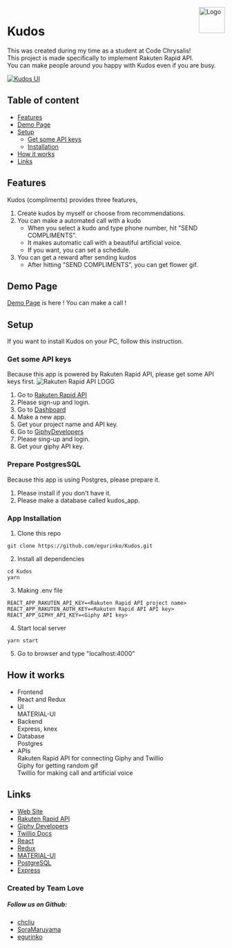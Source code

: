 <a href="https://kudos-love.herokuapp.com/">
    <img src="https://user-images.githubusercontent.com/23233648/48875001-a7c43380-ee39-11e8-9d55-bf8494bba4ed.png" alt="Logo" title="Kudos" align="right" height="60" />
</a>

# Kudos

This was created during my time as a student at Code Chrysalis!<br>
This project is made specifically to implement Rakuten Rapid API.<br>
You can make people around you happy with Kudos even if you are busy.

[![Kudos UI](https://user-images.githubusercontent.com/23233648/48925664-a6fad280-ef09-11e8-8b6a-9ce8e6777faa.png)](https://kudos-love.herokuapp.com/)

## Table of content

- [Features](#Features)
- [Demo Page](#Demo-Page)
- [Setup](#Setup)
  - [Get some API keys](#Get-some-API-keys)
  - [Installation](#Installation)
- [How it works](#How-it-works)
- [Links](#links)

## Features

Kudos (compliments) provides three features,

1. Create kudos by myself or choose from recommendations.
2. You can make a automated call with a kudo
   - When you select a kudo and type phone number, hit "SEND COMPLIMENTS".
   - It makes automatic call with a beautiful artificial voice.
   - If you want, you can set a schedule.
3. You can get a reward after sending kudos
   - After hitting "SEND COMPLIMENTS", you can get flower gif.

## Demo Page

[Demo Page](https://kudos-love.herokuapp.com/) is here ! You can make a call !

## Setup

If you want to install Kudos on your PC, follow this instruction.

### Get some API keys

Because this app is powered by Rakuten Rapid API, please get some API keys first.
![Rakuten Rapid API LOGG](https://user-images.githubusercontent.com/23233648/48876649-80be2f80-ee42-11e8-989e-ae7165cbf63d.png)

1. Go to [Rakuten Rapid API](https://english.api.rakuten.net/)
2. Please sign-up and login.
3. Go to [Dashboard](https://dashboard.rapidapi.com/login)
4. Make a new app.
5. Get your project name and API key.
6. Go to [GiphyDevelopers](https://developers.giphy.com/)
7. Please sing-up and login.
8. Get your giphy API key.

### Prepare PostgresSQL

Because this app is using Postgres, please prepare it.

1. Please install if you don't have it.
2. Please make a database called kudos_app.

### App Installation

1. Clone this repo

```
git clone https://github.com/egurinko/Kudos.git
```

2. Install all dependencies

```
cd Kudos
yarn
```

3. Making .env file

```
REACT_APP_RAKUTEN_API_KEY=<Rakuten Rapid API project name>
REACT_APP_RAKUTEN_AUTH_KEY=<Rakuten Rapid API API key>
REACT_APP_GIPHY_API_KEY=<Giphy API key>
```

4. Start local server

```
yarn start
```

5. Go to browser and type "localhost:4000"

## How it works

- Frontend<br>
  React and Redux
- UI<br>
  MATERIAL-UI
- Backend<br>
  Express, knex
- Database<br>
  Postgres
- APIs<br>Rakuten Rapid API for connecting Giphy and Twillio<br>Giphy for getting random gif<br>Twillio for making call and artificial voice

## Links

- [Web Site](https://kudos-love.herokuapp.com/)
- [Rakuten Rapid API](https://english.api.rakuten.net/)
- [Giphy Developers](https://developers.giphy.com/)
- [Twillio Docs](https://jp.twilio.com/docs/)
- [React](https://reactjs.org/)
- [Redux](https://redux.js.org/)
- [MATERIAL-UI](https://material-ui.com/)
- [PostgreSQL](https://www.postgresql.org/)
- [Express](http://expressjs.com/)

### Created by Team Love
##### Follow us on Github:
- [chcliu](https://github.com/chcliu)
- [SoraMaruyama](https://github.com/SoraMaruyama)
- [egurinko](https://github.com/egurinko)


